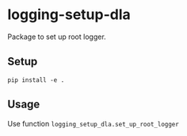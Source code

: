 # logging-setup-dla
Package to set up root logger.

## Setup
```pip install -e .```

## Usage
Use function `logging_setup_dla.set_up_root_logger`
 
